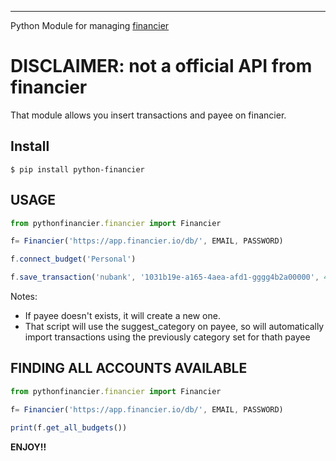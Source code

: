 ---------
Python Module for managing [financier](https://financier.io/)

DISCLAIMER: not a official API from financier
============

That module allows you insert transactions and payee on financier.

Install
------------------
```console
$ pip install python-financier
```

USAGE
----------------

```js
from pythonfinancier.financier import Financier

f= Financier('https://app.financier.io/db/', EMAIL, PASSWORD)

f.connect_budget('Personal')

f.save_transaction('nubank', '1031b19e-a165-4aea-afd1-gggg4b2a00000', 400, '2017-10-10', 'Carrefour', 'teste memo') #acount, id, value, date, payee, memo

```

Notes: 
- If payee doesn't exists, it will create a new one.
- That script will use the suggest_category on payee, so will automatically import transactions using the previously category set for thath payee

FINDING ALL ACCOUNTS AVAILABLE
----------------


```js
from pythonfinancier.financier import Financier

f= Financier('https://app.financier.io/db/', EMAIL, PASSWORD)

print(f.get_all_budgets())


```

**ENJOY!!**
